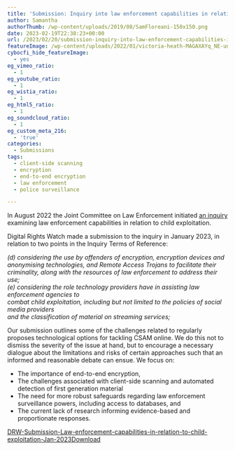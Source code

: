 ```yaml
---
title: 'Submission: Inquiry into law enforcement capabilities in relation to child exploitation'
author: Samantha
authorThumb: /wp-content/uploads/2019/08/SamFloreani-150x150.png
date: 2023-02-19T22:38:23+00:00
url: /2023/02/20/submission-inquiry-into-law-enforcement-capabilities-in-relation-to-child-exploitation/
featureImage: /wp-content/uploads/2022/01/victoria-heath-MAGAXAYq_NE-unsplash-scaled-1.jpg
cybocfi_hide_featureImage:
  - yes
eg_vimeo_ratio:
  - 1
eg_youtube_ratio:
  - 1
eg_wistia_ratio:
  - 1
eg_html5_ratio:
  - 1
eg_soundcloud_ratio:
  - 1
eg_custom_meta_216:
  - 'true'
categories:
  - Submissions
tags:
  - client-side scanning
  - encryption
  - end-to-end encryption
  - law enforcement
  - police surveillance

---
```

In August 2022 the Joint Committee on Law Enforcement initiated <a href="https://www.aph.gov.au/Parliamentary_Business/Committees/Joint/Law_Enforcement/ChildExploitation47th/Terms_of_Reference" target="_blank" rel="noreferrer noopener">an inquiry</a> examining law enforcement capabilities in relation to child exploitation.

Digital Rights Watch made a submission to the inquiry in January 2023, in relation to two points in the Inquiry Terms of Reference:

_(d) considering the use by offenders of encryption, encryption devices and anonymising technologies, and Remote Access Trojans to facilitate their criminality, along with the resources of law enforcement to address their use;  
(e) considering the role technology providers have in assisting law enforcement agencies to  
combat child exploitation, including but not limited to the policies of social media providers  
and the classification of material on streaming services;_

Our submission outlines some of the challenges related to regularly proposes technological options for tackling CSAM online. We do this not to dismiss the severity of the issue at hand, but to encourage a necessary dialogue about the limitations and risks of certain approaches such that an informed and reasonable debate can ensue. We focus on:

  * The importance of end-to-end encryption, 
  * The challenges associated with client-side scanning and automated detection of first generation material 
  * The need for more robust safeguards regarding law enforcement surveillance powers, including access to databases, and 
  * The current lack of research informing evidence-based and proportionate responses. 



<div data-wp-interactive="" class="wp-block-file">
  <a id="wp-block-file--media-7c192a76-5221-45a0-af72-a1154d6acc2c" href="/wp-content/uploads/2023/02/DRW-Submission-Law-enforcement-capabilities-in-relation-to-child-exploitation-Jan-2023.pdf">DRW-Submission-Law-enforcement-capabilities-in-relation-to-child-exploitation-Jan-2023</a><a href="/wp-content/uploads/2023/02/DRW-Submission-Law-enforcement-capabilities-in-relation-to-child-exploitation-Jan-2023.pdf" class="wp-block-file__button wp-element-button" download aria-describedby="wp-block-file--media-7c192a76-5221-45a0-af72-a1154d6acc2c">Download</a>
</div>